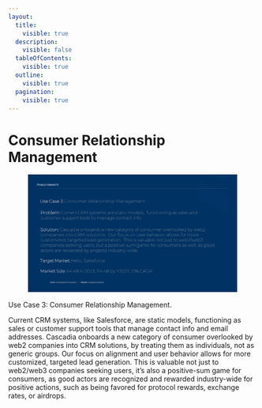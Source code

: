 ```yaml
---
layout:
  title:
    visible: true
  description:
    visible: false
  tableOfContents:
    visible: true
  outline:
    visible: true
  pagination:
    visible: true
---
```


# Consumer Relationship Management

<figure><img src="../.gitbook/assets/Cascadia Deck_Page_16.jpg" alt=""><figcaption></figcaption></figure>

Use Case 3: Consumer Relationship Management.

Current CRM systems, like Salesforce, are static models, functioning as sales or customer support tools that manage contact info and email addresses. Cascadia onboards a new category of consumer overlooked by web2 companies into CRM solutions, by treating them as individuals, not as generic groups. Our focus on alignment and user behavior allows for more customized, targeted lead generation. This is valuable not just to web2/web3 companies seeking users, it’s also a positive-sum game for consumers, as good actors are recognized and rewarded industry-wide for positive actions, such as being favored for protocol rewards, exchange rates, or airdrops.
